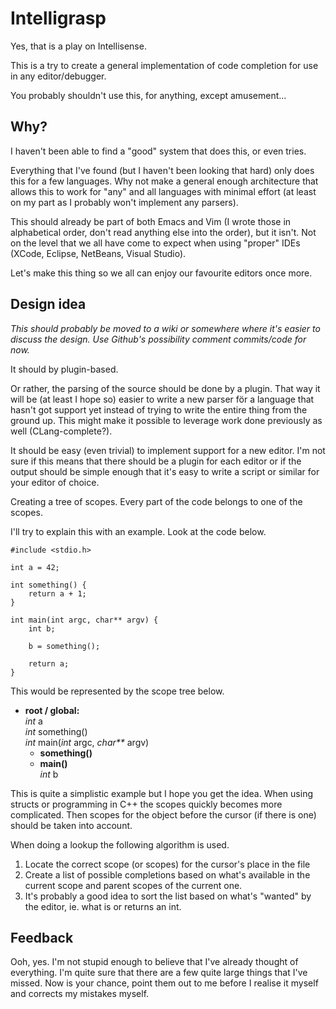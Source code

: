 # Intelligrasp

Yes, that is a play on Intellisense.

This is a try to create a general implementation of code completion for use in
any editor/debugger.

You probably shouldn't use this, for anything, except amusement...


## Why?

I haven't been able to find a "good" system that does this, or even tries.

Everything that I've found (but I haven't been looking that hard) only does
this for a few languages. Why not make a general enough architecture that
allows this to work for "any" and all languages with minimal effort (at least
on my part as I probably won't implement any parsers).

This should already be part of both Emacs and Vim (I wrote those in
alphabetical order, don't read anything else into the order), but it isn't. Not
on the level that we all have come to expect when using "proper" IDEs (XCode,
Eclipse, NetBeans, Visual Studio).

Let's make this thing so we all can enjoy our favourite editors once more.

## Design idea

_This should probably be moved to a wiki or somewhere where it's easier to
discuss the design. Use Github's possibility comment commits/code for now._

It should by plugin-based.

Or rather, the parsing of the source should be done by a plugin. That way it
will be (at least I hope so) easier to write a new parser för a language that
hasn't got support yet instead of trying to write the entire thing from the
ground up. This might make it possible to leverage work done previously as well
(CLang-complete?).

It should be easy (even trivial) to implement support for a new editor. I'm not
sure if this means that there should be a plugin for each editor or if the
output should be simple enough that it's easy to write a script or similar for
your editor of choice.

Creating a tree of scopes. Every part of the code belongs to one of the scopes.

I'll try to explain this with an example. Look at the code below.


	#include <stdio.h>

	int a = 42;

	int something() {
		return a + 1;
	}

	int main(int argc, char** argv) {
		int b;

		b = something();

		return a;
	}


This would be represented by the scope tree below.


* __root / global:__  
  _int_ a  
  _int_ something()  
  _int_ main(_int_ argc, _char**_ argv)
	* __something()__
	* __main()__  
	  _int_ b


This is quite a simplistic example but I hope you get the idea. When using
structs or programming in C++ the scopes quickly becomes more complicated. Then
scopes for the object before the cursor (if there is one) should be taken into
account.

When doing a lookup the following algorithm is used.

1. Locate the correct scope (or scopes) for the cursor's place in the file
2. Create a list of possible completions based on what's available in the
   current scope and parent scopes of the current one.
3. It's probably a good idea to sort the list based on what's "wanted" by the
   editor, ie. what is or returns an int.


## Feedback

Ooh, yes. I'm not stupid enough to believe that I've already thought of
everything. I'm quite sure that there are a few quite large things that I've
missed. Now is your chance, point them out to me before I realise it myself and
corrects my mistakes myself.
